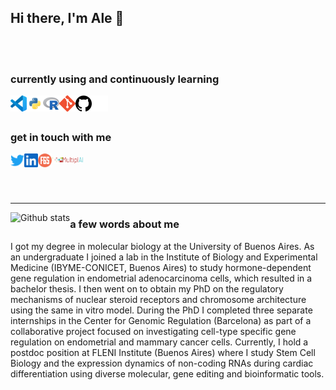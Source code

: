 ## Hi there, I'm Ale 👋


<!--
**alelagreca/alelagreca** is a ✨ _special_ ✨ repository because its `README.md` (this file) appears on your GitHub profile.

Here are some ideas to get you started:

- 🔭 I’m currently working on ...
- 🌱 I’m currently learning ...
- 👯 I’m looking to collaborate on ...
- 🤔 I’m looking for help with ...
- 💬 Ask me about ...
- 📫 How to reach me: ...
- 😄 Pronouns: ...
- ⚡ Fun fact: ...
-->
<br />
<br />

### **currently using and continuously learning**
[<img align="left" alt="Visual Studio Code" width="26px" src="https://raw.githubusercontent.com/github/explore/80688e429a7d4ef2fca1e82350fe8e3517d3494d/topics/visual-studio-code/visual-studio-code.png" />][vscode]
[<img align="left" alt="Python" width="26px" src="https://raw.githubusercontent.com/github/explore/80688e429a7d4ef2fca1e82350fe8e3517d3494d/topics/python/python.png" />][python]
[<img align="left" alt="Python" width="26px" src="https://raw.githubusercontent.com/github/explore/80688e429a7d4ef2fca1e82350fe8e3517d3494d/topics/r/r.png" />][rbase]
[<img align="left" alt="Git" width="26px" src="logos/git.svg" />][git]
[<img align="left" alt="GitHub" width="26px" src="logos/github.svg" />][github]
[<img align="left" alt="Terminal" width="26px" src="logos/gnubash.svg" />][bash]


<br />
<br />


### **get in touch with me**
[<img align="left" alt="aled_lg | Twitter" width="22px" src="logos/twitter.svg" />][twitter]
[<img align="left" alt="alelagreca | LinkedIn" width="22px" src="logos/linkedin.svg" />][linkedin]
[<img align="center" alt="alelagreca | MultiplAI" width="50px" height="10px" src="logos/multiplai_logo.png" />][multiplai]
[<img align="left" alt="alelagreca | F6" width="22px" src="logos/f6s-logo.png" />][f6]


<br />
<br />

---

<img align="left" alt="Github stats" src="https://github-readme-stats.vercel.app/api?username=alelagreca&show_icons=true&hide_borders=true" />

### **a few words about me**
I got my degree in molecular biology at the University of Buenos Aires. As an undergraduate I joined a lab in the Institute of Biology and Experimental Medicine (IBYME-CONICET, Buenos Aires) to study hormone-dependent gene regulation in endometrial adenocarcinoma cells, which resulted in a bachelor thesis. I then went on to obtain my PhD on the regulatory mechanisms of nuclear steroid receptors and chromosome architecture using the same in vitro model. During the PhD I completed three separate internships in the Center for Genomic Regulation (Barcelona) as part of a collaborative project focused on investigating cell-type specific gene regulation on endometrial and mammary cancer cells. Currently, I hold a postdoc position at FLENI Institute (Buenos Aires) where I study Stem Cell Biology and the expression dynamics of non-coding RNAs during cardiac differentiation using diverse molecular, gene editing and bioinformatic tools.


<!--
Definitions
-->
[vscode]: https://code.visualstudio.com/
[python]: https://www.python.org/
[rbase]: https://www.r-project.org/
[git]: https://git-scm.com
[github]: https://github.com
[bash]: https://www.gnu.org/software/bash/
[twitter]: https://twitter.com/aled_lg
[linkedin]: https://linkedin.com/in/alejandro-la-greca-394aa955
[f6]: https://www.f6s.com/alejandrolagreca
[multiplai]: https://www.multiplaihealth.com/
[gmail]: ale.lagreca@gmail.com
